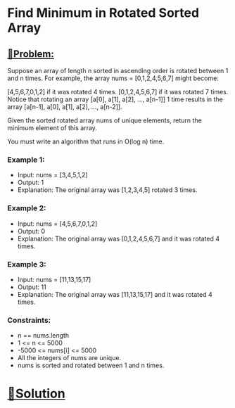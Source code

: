 # Find Minimum in Rotated Sorted Array

## [🤯Problem:](https://leetcode.com/problems/find-minimum-in-rotated-sorted-array/)
Suppose an array of length n sorted in ascending order is rotated between 1 and n times. For example, the array nums = [0,1,2,4,5,6,7] might become:

[4,5,6,7,0,1,2] if it was rotated 4 times.
[0,1,2,4,5,6,7] if it was rotated 7 times.
Notice that rotating an array [a[0], a[1], a[2], ..., a[n-1]] 1 time results in the array [a[n-1], a[0], a[1], a[2], ..., a[n-2]].

Given the sorted rotated array nums of unique elements, return the minimum element of this array.

You must write an algorithm that runs in O(log n) time.

 

### Example 1:

* Input: nums = [3,4,5,1,2]
* Output: 1
* Explanation: The original array was [1,2,3,4,5] rotated 3 times.
### Example 2:

* Input: nums = [4,5,6,7,0,1,2]
* Output: 0
* Explanation: The original array was [0,1,2,4,5,6,7] and it was rotated 4 times.
### Example 3:

* Input: nums = [11,13,15,17]
* Output: 11
* Explanation: The original array was [11,13,15,17] and it was rotated 4 times.
 
### Constraints:
- n == nums.length
- 1 <= n <= 5000
- -5000 <= nums[i] <= 5000
- All the integers of nums are unique.
- nums is sorted and rotated between 1 and n times.

# [🥳Solution](https://github.com/Glorycs29/Binary_Search/tree/main/Find%20minimum%20in%20rotated%20sorted%20array)
